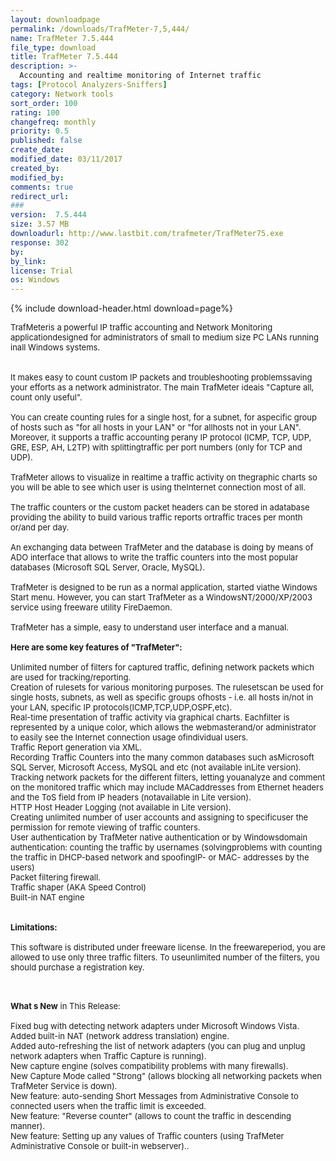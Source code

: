 ```yaml
---
layout: downloadpage
permalink: /downloads/TrafMeter-7,5,444/
name: TrafMeter 7.5.444
file_type: download
title: TrafMeter 7.5.444
description: >-
  Accounting and realtime monitoring of Internet traffic
tags: [Protocol Analyzers-Sniffers]
category: Network tools
sort_order: 100
rating: 100
changefreq: monthly
priority: 0.5
published: false
create_date:
modified_date: 03/11/2017
created_by:
modified_by:
comments: true
redirect_url:
###
version:  7.5.444
size: 3.57 MB
downloadurl: http://www.lastbit.com/trafmeter/TrafMeter75.exe
response: 302
by:
by_link:
license: Trial
os: Windows
---
```


{% include download-header.html download=page%}

<p style="fix-download-text !important">
<p><font size="2"><p>TrafMeteris a powerful IP traffic accounting and Network Monitoring applicationdesigned for administrators of small to medium size PC LANs running inall Windows systems. <br />
<br />
<br />
It makes easy to count custom IP packets and troubleshooting problemssaving your efforts as a network administrator. The main TrafMeter ideais "Capture all, count only useful".<br />
<br />
You can create counting rules for a single host, for a subnet, for aspecific group of hosts such as "for all hosts in your LAN" or "for allhosts not in your LAN". Moreover, it supports a traffic accounting perany IP protocol (ICMP, TCP, UDP, GRE, ESP, AH, L2TP) with splittingtraffic per port numbers (only for TCP and UDP). <br />
<br />
TrafMeter allows to visualize in realtime a traffic activity on thegraphic charts so you will be able to see which user is using theInternet connection most of all. <br />
<br />
The traffic counters or the custom packet headers can be stored in adatabase providing the ability to build various traffic reports ortraffic traces per month or/and per day. <br />
<br />
An exchanging data between TrafMeter and the database is doing by means of ADO interface that allows to write the traffic counters into the most popular databases (Microsoft SQL Server, Oracle, MySQL). <br />
<br />
TrafMeter is designed to be run as a normal application, started viathe Windows Start menu. However, you can start TrafMeter as a WindowsNT/2000/XP/2003 service using freeware utility FireDaemon. <br />
<br />
TrafMeter has a simple, easy to understand user interface and a manual.<br />
<br />
<span><strong>Here are some key features of "TrafMeter":</strong></span><br />
<br />
Unlimited number of filters for captured traffic, defining network packets which are used for tracking/reporting. <br />
Creation of rulesets for various monitoring purposes. The rulesetscan be used for single hosts, subnets, as well as specific groups ofhosts - i.e. all hosts in/not in your LAN, specific IP protocols(ICMP,TCP,UDP,OSPF,etc). <br />
Real-time presentation of traffic activity via graphical charts. Eachfilter is represented by a unique color, which allows the webmasterand/or administrator to easily see the Internet connection usage ofindividual users. <br />
Traffic Report generation via XML. <br />
Recording Traffic Counters into the many common databases such asMicrosoft SQL Server, Microsoft Access, MySQL and etc (not available inLite version). <br />
Tracking network packets for the different filters, letting youanalyze and comment on the monitored traffic which may include MACaddresses from Ethernet headers and the ToS field from IP headers (notavailable in Lite version). <br />
HTTP Host Header Logging (not available in Lite version). <br />
Creating unlimited number of user accounts and assigning to specificuser the permission for remote viewing of traffic counters. <br />
User authentication by TrafMeter native authentication or by Windowsdomain authentication: counting the traffic by usernames (solvingproblems with counting the traffic in DHCP-based network and spoofingIP- or MAC- addresses by the users) <br />
Packet filtering firewall. <br />
Traffic shaper (AKA Speed Control) <br />
Built-in NAT engine<br />
<br />
<br />
<span><strong>Limitations:</strong></span><br />
<br />
This software is distributed under freeware license. In the freewareperiod, you are allowed to use only three traffic filters. To useunlimited number of the filters, you should purchase a registration key.<br />
</p>
<div class="celltext_big"><br />
<br />
<strong>What s New</strong> in This Release:<br />
<br />
Fixed bug with detecting network adapters under Microsoft Windows Vista.<br />
Added built-in NAT (network address translation) engine.<br />
Added auto-refreshing the list of network adapters (you can plug and unplug network adapters when Traffic Capture is running).<br />
New capture engine (solves compatibility problems with many firewalls).<br />
New Capture Mode called "Strong" (allows blocking all networking packets when TrafMeter Service is down).<br />
New feature: auto-sending Short Messages from Administrative Console to connected users when the traffic limit is exceeded.<br />
New feature: "Reverse counter" (allows to count the traffic in descending manner).<br />
New feature: Setting up any values of Traffic counters (using TrafMeter Administrative Console or built-in webserver)..</div></p></p>
